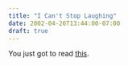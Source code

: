 ```yaml
---
title: "I Can't Stop Laughing"
date: 2002-04-26T13:44:00-07:00
draft: true
---
```

You just got to read [this](https://web.archive.org/web/20030803121737/http://www.skippyslist.com/).
